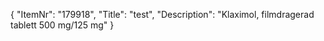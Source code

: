 {
  "ItemNr": "179918",
  "Title": "test",
  "Description": "Klaximol, filmdragerad tablett 500 mg/125 mg"
}